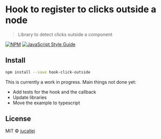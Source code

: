 # Hook to register to clicks outside a node

> Library to detect clicks outside a component

[![NPM](https://img.shields.io/npm/v/hook-click-outside.svg)](https://www.npmjs.com/package/hook-click-outside) [![JavaScript Style Guide](https://img.shields.io/badge/code_style-standard-brightgreen.svg)](https://standardjs.com)

## Install

```bash
npm install --save hook-click-outside
```

This is currently a work in progress. Main things not done yet:

* Add tests for the hook and the callback
* Update libraries
* Move the example to typescript

## License

MIT © [jucallej](https://github.com/jucallej)
